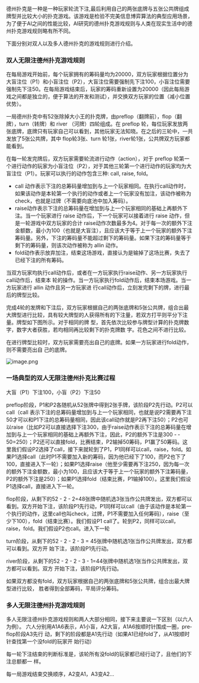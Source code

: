 德州扑克是一种是一种玩家轮流下注,最后利用自己的两张底牌与五张公共牌组成牌型并比较大小的扑克游戏。该游戏是检验不完美信息博弈算法的典型应用场景，为了便于AI之间的性能比较，AI研究的德州扑克游戏规则与人类在现实生活中的德州扑克游戏规则略有所不同。

下面分别对双人以及多人德州扑克的游戏规则进行介绍。

### 双人无限注德州扑克游戏规则

在每局游戏开始前，每个玩家拥有的筹码量均为20000，双方玩家根据位置分为大盲注位（P1）和小盲注位（P2），大盲注位需要强制先下注100，小盲注位需要强制先下注50。在每局游戏结束后，玩家的筹码重新设置为20000（因此每局游戏之间都是独立的，便于算法的开发和测试），并交换双方玩家的位置（减小位置优势）。

一局德州扑克中有52张除掉大小王的扑克牌，由pre­flop（翻牌前），flop（翻牌），turn（转牌）和 river （河牌）四轮组成。在 pre­flop 轮，每位玩家发放两张底牌，底牌只有玩家自己可以看到，其他玩家无法知晓。在之后的三轮中，一共发放了5张公共牌，其中 flop轮3张、turn 轮1张，river轮1张，公共牌双方玩家都能看到。

在每一轮发完牌后，双方玩家需要轮流进行动作（action），对于 pre­flop 轮第一个进行动作的玩家为小盲注位（P2），对于其他三轮第一个进行动作的玩家均为大盲注位（P1）。玩家可以执行的动作包含三种: call, raise, fold。

* call 动作表示下注的总筹码量增加到与上一个玩家相同。在执行call动作时，如果该动作是本轮第一个执行的动作或者上一个玩家没有加注，该动作被称为check，也就是过牌（不需要向底池中加入筹码）。
* raise动作表示下注的总筹码量在增加到与上一个玩家相同的基础上再额外下注。当一个玩家进行 raise 动作后，下一个玩家可以接着进行 raise 动作，但是一轮游戏中双方玩家的合计 raise动作次数最多为4。对于每一次的额外下注金额数，最小为100（也就是大盲注），且应该大于等于上一个玩家的额外下注筹码量。另外，下注的筹码量不能超过剩下的筹码量。如果下注的筹码量等于剩下的筹码量，则该次动作被称为 allin 动作。
* fold动作表示放弃加注，结束这场游戏，直接认为是输掉了这场比赛，失去了已经下注的所有筹码。
  

 当双方玩家均执行call动作后，或者在一方玩家执行raise动作、另一方玩家执行call动作后，结束本  轮的操作。当一方玩家执行fold动作后，结束本场游戏。当一方玩家进行 allin 动作且另一方玩家进  行call动作后，立刻发完剩下的牌，进行最后的牌型比较。

完成4轮的发牌和下注后，双方玩家根据自己的两张底牌和5张公共牌，组合出最大牌型进行比较，具有较大牌型的人获得所有的下注量，若双方打平则平分下注量。牌型如下图所示。对于相同的牌  型，首先依次比较参与牌型计算的扑克牌数字，数字大者获胜，若均相同再比较剩下的扑克牌数  字。花色之间不进行比较。

在进行牌型比较时，双方玩家需要亮出自己的底牌。如果一方玩家进行fold动作，则不需要亮出自  己的底牌。

![image.png](http://ww1.sinaimg.cn/large/006A69aEly1gcoqfgmnfuj30gt0e976y.jpg)



### 一场典型的双人无限注德州扑克比赛过程

大盲（P1）下注100，小盲（P2）下注50

pre­flop阶段，P1和P2各随机从52张牌中得到2张手牌，该阶段P2先行动。P2可以call（call 表示下注的总筹码量增加到与上一个玩家相同，也就是说P2需要再下注50才可以和P1下注的总筹码量相同，因此该call动作就是P2再下注50）；P2也可以raise（比如P2可以直接选择下注300，由于raise动作表示下注的总筹码量在增加到与上一个玩家相同的基础上再额外下注，因此，P2的额外下注是300 - ­50=250）；P2还可以直接fold，比赛结束，P2输掉50筹码，P1赢了50筹码。这里我们假设P2选择了call，接下来就轮到了P1，P1同样可以call，raise，fold。如果P1选择call（此时P1不需要加入新的筹码，因为他已经下了100，而P2也下了100，直接进入下一轮）；如果P1选择raise（他至少需要再下注250，因为每一次的额外下注金额数，最小为100，且应该大于等于上一个玩家的额外下注筹码量，P2的额外下注是250）；如果P1选择fold（结束比赛，P1输掉100）。这里我们假设P1选择call，直接进入下一轮。

flop阶段，从剩下的52 - ­2 - ­2=48张牌中随机选3张当作公共牌发出，双方都可以看到。双方开始下注，该阶段P1先行动，P1同样可以call（由于该动作是本轮第一个执行的动作，这里call也叫check，过牌，P1不需要加入任何筹码），raise（至少下100），fold（结束比赛）。我们假设P1 call了。轮到P2，同样可以call，raise，fold。我们假设P2也call。进入下一轮

turn阶段，从剩下的52­ - 2 - ­2 - ­3 = 45张牌中随机选1张当作公共牌发出，双方都可以看到。双方开
始下注，该阶段P1先行动。

river阶段，从剩下的52 - ­2 - ­2 - ­3 - ­1=44张牌中随机选1张当作公共牌发出，双方都可以看到。双方
开始下注，该阶段P1先行动。

如果双方都没有fold，双方玩家根据自己的两张底牌和5张公共牌，组合出最大牌型进行比较，
胜者得到全部筹码，平局评分筹码。

### 多人无限注德州扑克游戏规则

多人无限注德州扑克游戏规则和两人大部分相同，接下来主要说一下区别（以六人为例）。
六人分别用A1­A6表示，A1小盲，A2大盲，A1­A6按顺时针围成一圈，pre­flop阶段A3先行
动，剩下的阶段都是A1先行动（如果A1已经fold了，从A1按顺时针查找第一个没fold的玩家开
始行动）

每一轮下注结束的判断标准是，该轮所有没fold的玩家都已经行动了，且他们的下注总额都一
样。

每一局游戏结束交换顺序，A2变A1，A3变A2…